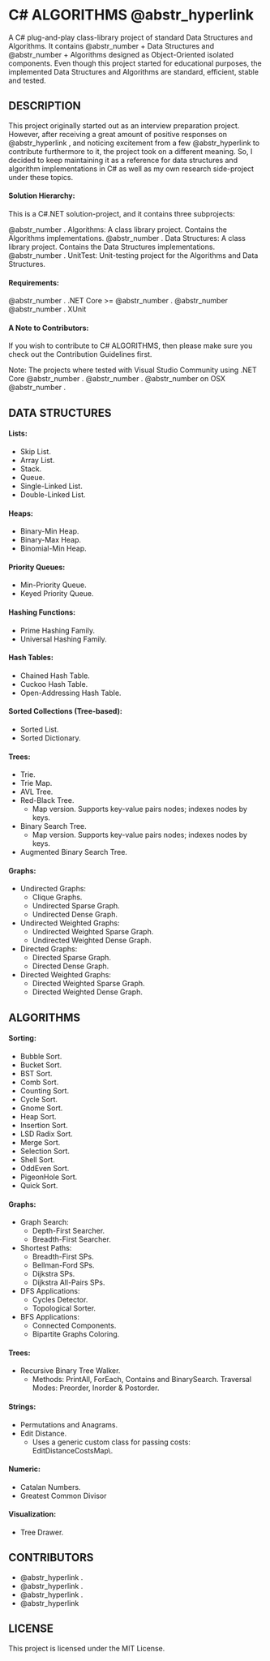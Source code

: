 # C# ALGORITHMS @abstr_hyperlink 

A C# plug-and-play class-library project of standard Data Structures and Algorithms. It contains @abstr_number + Data Structures and @abstr_number + Algorithms designed as Object-Oriented isolated components. Even though this project started for educational purposes, the implemented Data Structures and Algorithms are standard, efficient, stable and tested.

## DESCRIPTION

This project originally started out as an interview preparation project. However, after receiving a great amount of positive responses on @abstr_hyperlink , and noticing excitement from a few @abstr_hyperlink to contribute furthermore to it, the project took on a different meaning. So, I decided to keep maintaining it as a reference for data structures and algorithm implementations in C# as well as my own research side-project under these topics.

#### Solution Hierarchy:

This is a C#.NET solution-project, and it contains three subprojects:

@abstr_number . Algorithms: A class library project. Contains the Algorithms implementations. @abstr_number . Data Structures: A class library project. Contains the Data Structures implementations. @abstr_number . UnitTest: Unit-testing project for the Algorithms and Data Structures.

#### Requirements:

@abstr_number . .NET Core >= @abstr_number . @abstr_number @abstr_number . XUnit

#### A Note to Contributors:

If you wish to contribute to C# ALGORITHMS, then please make sure you check out the Contribution Guidelines first.

Note: The projects where tested with Visual Studio Community using .NET Core @abstr_number . @abstr_number . @abstr_number on OSX @abstr_number .

## DATA STRUCTURES

#### Lists:

  * Skip List.
  * Array List.
  * Stack.
  * Queue.
  * Single-Linked List.
  * Double-Linked List.



#### Heaps:

  * Binary-Min Heap.
  * Binary-Max Heap.
  * Binomial-Min Heap.



#### Priority Queues:

  * Min-Priority Queue.
  * Keyed Priority Queue.



#### Hashing Functions:

  * Prime Hashing Family.
  * Universal Hashing Family.



#### Hash Tables:

  * Chained Hash Table.
  * Cuckoo Hash Table.
  * Open-Addressing Hash Table.



#### Sorted Collections (Tree-based):

  * Sorted List.
  * Sorted Dictionary.



#### Trees:

  * Trie.
  * Trie Map.
  * AVL Tree.
  * Red-Black Tree. 
    * Map version. Supports key-value pairs nodes; indexes nodes by keys.
  * Binary Search Tree. 
    * Map version. Supports key-value pairs nodes; indexes nodes by keys.
  * Augmented Binary Search Tree.



#### Graphs:

  * Undirected Graphs: 
    * Clique Graphs.
    * Undirected Sparse Graph.
    * Undirected Dense Graph.
  * Undirected Weighted Graphs: 
    * Undirected Weighted Sparse Graph.
    * Undirected Weighted Dense Graph.
  * Directed Graphs: 
    * Directed Sparse Graph.
    * Directed Dense Graph.
  * Directed Weighted Graphs: 
    * Directed Weighted Sparse Graph.
    * Directed Weighted Dense Graph.



## ALGORITHMS

#### Sorting:

  * Bubble Sort.
  * Bucket Sort.
  * BST Sort.
  * Comb Sort.
  * Counting Sort.
  * Cycle Sort.
  * Gnome Sort.
  * Heap Sort.
  * Insertion Sort.
  * LSD Radix Sort.
  * Merge Sort.
  * Selection Sort.
  * Shell Sort.
  * OddEven Sort.
  * PigeonHole Sort.
  * Quick Sort.



#### Graphs:

  * Graph Search: 
    * Depth-First Searcher.
    * Breadth-First Searcher.
  * Shortest Paths: 
    * Breadth-First SPs.
    * Bellman-Ford SPs.
    * Dijkstra SPs.
    * Dijkstra All-Pairs SPs.
  * DFS Applications: 
    * Cycles Detector.
    * Topological Sorter.
  * BFS Applications: 
    * Connected Components.
    * Bipartite Graphs Coloring.



#### Trees:

  * Recursive Binary Tree Walker. 
    * Methods: PrintAll, ForEach, Contains and BinarySearch. Traversal Modes: Preorder, Inorder & Postorder.



#### Strings:

  * Permutations and Anagrams.
  * Edit Distance. 
    * Uses a generic custom class for passing costs: EditDistanceCostsMap\\.



#### Numeric:

  * Catalan Numbers.
  * Greatest Common Divisor



#### Visualization:

  * Tree Drawer.



## CONTRIBUTORS

  * @abstr_hyperlink .
  * @abstr_hyperlink .
  * @abstr_hyperlink .
  * @abstr_hyperlink 



## LICENSE

This project is licensed under the MIT License.
